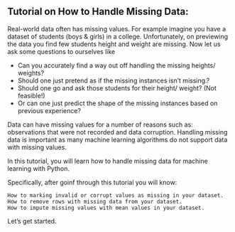 ## Tutorial on How to Handle Missing Data:

Real-world data often has missing values. For example imagine you have a dataset of students (boys & girls) in a college. Unfortunately, on previewing the data you find few students height and weight are missing. Now let us ask some questions to ourselves like

  - Can you accurately find a way out off handling the missing heights/ weights?
  - Should one just pretend as if the missing instances isn’t missing.?
  - Should one go and ask those students for their height/ weight? (Not feasible!)
  - Or can one just predict the shape of the missing instances based on previous experience?

Data can have missing values for a number of reasons such as: observations that were not recorded and data corruption. Handling missing data is important as many machine learning algorithms do not support data with missing values.

In this tutorial, you will learn how to handle missing data for machine learning with Python.

Specifically, after goinf through this tutorial you will know:

    How to marking invalid or corrupt values as missing in your dataset.
    How to remove rows with missing data from your dataset.
    How to impute missing values with mean values in your dataset.

Let’s get started.


